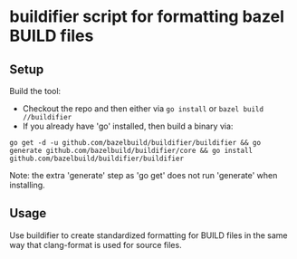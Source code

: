 # buildifier script for formatting bazel BUILD files

## Setup

Build the tool:
* Checkout the repo and then either via `go install` or `bazel build //buildifier`
* If you already have 'go' installed, then build a binary via: 

`go get -d -u github.com/bazelbuild/buildifier/buildifier && go generate github.com/bazelbuild/buildifier/core && go install github.com/bazelbuild/buildifier/buildifier`

Note: the extra 'generate' step as 'go get' does not run 'generate' when installing.

## Usage

Use buildifier to create standardized formatting for BUILD files in the
same way that clang-format is used for source files.
